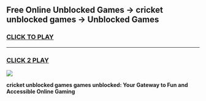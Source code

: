 
## Free Online Unblocked Games → cricket unblocked games → Unblocked Games
<h3>
<a href="https://premium.freeplayer.one?title=cricket_unblocked_games&ref=21F">CLICK TO PLAY</a></h3>
<hr>

<h3>
<a href="https://premium.freeplayer.one?title=cricket_unblocked_games&ref=21F">CLICK 2 PLAY</a>
  
</h3>

<a href="https://premium.freeplayer.one?title=cricket_unblocked_games&ref=21F/"><img src="https://clearcache.store/games.png"></a>


**cricket unblocked games games unblocked: Your Gateway to Fun and Accessible Online Gaming**
